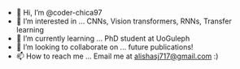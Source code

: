 - 👋 Hi, I’m @coder-chica97
- 👀 I’m interested in ... CNNs, Vision transformers, RNNs, Transfer learning
- 🌱 I’m currently learning ... PhD student at UoGuleph
- 💞️ I’m looking to collaborate on ... future publications!
- 📫 How to reach me ... Email me at alishasj717@gmail.com :)

<!---
coder-chica97/coder-chica97 is a ✨ special ✨ repository because its `README.md` (this file) appears on your GitHub profile.
You can click the Preview link to take a look at your changes.
--->
